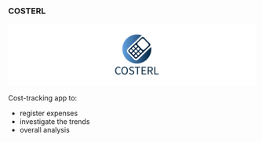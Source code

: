 ### COSTERL

![](readme_images/Untitled-1.jpg)

Cost-tracking app to: 
- register expenses 
- investigate the trends
- overall analysis

